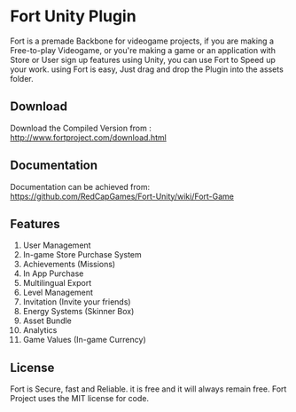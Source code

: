 
# Fort Unity Plugin 

Fort is a premade Backbone for videogame projects, if you are making a Free-to-play Videogame, or you're making a game or an application with Store or User sign up features using Unity, you can use Fort to Speed up your work. 
using Fort is easy, Just drag and drop the Plugin into the assets folder. 

## Download

Download the Compiled Version from : 
http://www.fortproject.com/download.html

## Documentation
Documentation can be achieved from:
https://github.com/RedCapGames/Fort-Unity/wiki/Fort-Game



## Features
 1. User Management
 2. In-game Store Purchase System
 3. Achievements (Missions)
 4. In App Purchase
 5. Multilingual Export 
 6. Level Management
 7. Invitation (Invite your friends)
 8. Energy Systems (Skinner Box) 
 9. Asset Bundle
 10. Analytics
 11. Game Values (In-game Currency)

## License

Fort is Secure, fast and Reliable. it is free and it will always remain free. 
Fort Project uses the MIT license for code.

